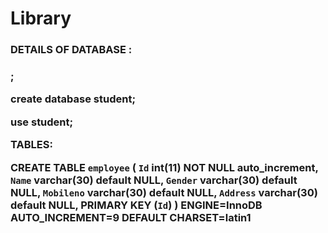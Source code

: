 # Library

<h3>DETAILS OF DATABASE :<h3>;

create database student;

use student;

TABLES:

CREATE TABLE `employee` (
  `Id` int(11) NOT NULL auto_increment,
  `Name` varchar(30) default NULL,
  `Gender` varchar(30) default NULL,
  `Mobileno` varchar(30) default NULL,
  `Address` varchar(30) default NULL,
  PRIMARY KEY  (`Id`)
) ENGINE=InnoDB AUTO_INCREMENT=9 DEFAULT CHARSET=latin1
